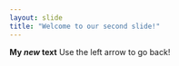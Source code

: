 ```yaml
---
layout: slide
title: "Welcome to our second slide!"
---
```

__My *new* text__
Use the left arrow to go back!
